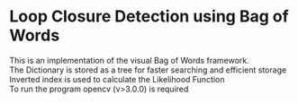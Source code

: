 # Loop Closure Detection using Bag of Words
This is an implementation of the visual Bag of Words framework.<br/>
The Dictionary is stored as a tree for faster searching and efficient storage<br/>
Inverted index is used to calculate the Likelihood Function<br/>
To run the program opencv (v>3.0.0) is required

